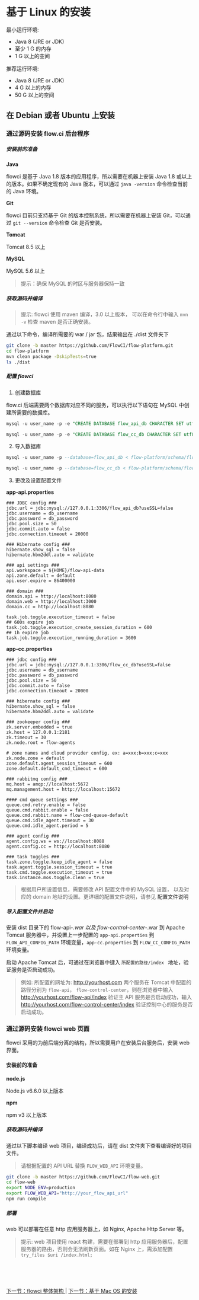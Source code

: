 # 基于 Linux 的安装

最小运行环境:

- Java 8 (JRE or JDK)
- 至少 1 G 的内存
- 1 G 以上的空间

推荐运行环境: 

- Java 8 (JRE or JDK)
- 4 G 以上的内存
- 50 G 以上的空间

## 在 Debian 或者 Ubuntu 上安装

### 通过源码安装 flow.ci 后台程序

##### 安装前的准备

**Java**

flowci 是基于 Java 1.8 版本的应用程序，所以需要在机器上安装 Java 1.8 或以上的版本。如果不确定现有的 Java 版本，可以通过 `java -version` 命令检查当前的 Java 环境。

**Git**

flowci 目前只支持基于 Git 的版本控制系统，所以需要在机器上安装 Git，可以通过 `git --version` 命令检查 Git 是否安装。

**Tomcat**

Tomcat 8.5 以上

**MySQL**

MySQL 5.6 以上
> 提示：确保 MySQL 的时区与服务器保持一致


##### 获取源码并编译

> 提示: flowci 使用 maven 编译，3.0 以上版本， 可以在命令行中输入 `mvn -v` 检查 maven 是否正确安装。

  通过以下命令，编译所需要的 war / jar 包，结果输出在 ./dist 文件夹下

  ```bash
git clone -b master https://github.com/FlowCI/flow-platform.git
cd flow-platform
mvn clean package -DskipTests=true
ls ./dist
  ```

##### 配置 flowci

1. 创建数据库

  flow.ci 后端需要两个数据库对应不同的服务，可以执行以下语句在 MySQL 中创建所需要的数据库。

  ```sql
  mysql -u user_name -p -e "CREATE DATABASE flow_api_db CHARACTER SET utf8 COLLATE utf8_bin;"

  mysql -u user_name -p -e "CREATE DATABASE flow_cc_db CHARACTER SET utf8 COLLATE utf8_bin;"
```

2. 导入数据库

  ```sql
  mysql -u user_name -p --database=flow_api_db < flow-platform/schema/flow_api_db.sql

  mysql -u user_name -p --database=flow_cc_db < flow-platform/schema/flow_cc_db.sql
```

3. 更改及设置配置文件

  **app-api.properties**

   ```properties
   ### JDBC config ###
   jdbc.url = jdbc:mysql://127.0.0.1:3306/flow_api_db?useSSL=false
   jdbc.username = db_username
   jdbc.password = db_password
   jdbc.pool.size = 50
   jdbc.commit.auto = false
   jdbc.connection.timeout = 20000

   ### Hibernate config ###
   hibernate.show_sql = false
   hibernate.hbm2ddl.auto = validate

   ### api settings ###
   api.workspace = ${HOME}/flow-api-data
   api.zone.default = default
   api.user.expire = 86400000

   ### domain ###
   domain.api = http://localhost:8080
   domain.web = http://localhost:3000
   domain.cc = http://localhost:8080

   task.job.toggle.execution_timeout = false
   ## 600s expire job
   task.job.toggle.execution_create_session_duration = 600
   ## 1h expire job
   task.job.toggle.execution_running_duration = 3600
   ```
   
   **app-cc.properties**
   
  ```properties
  ### jdbc config ###
  jdbc.url = jdbc:mysql://127.0.0.1:3306/flow_cc_db?useSSL=false
  jdbc.username = db_username
jdbc.password = db_password
jdbc.pool.size = 50
jdbc.commit.auto = false
jdbc.connection.timeout = 20000

  ### hibernate config ###
hibernate.show_sql = false
hibernate.hbm2ddl.auto = validate

  ### zookeeper config ###
zk.server.embedded = true
zk.host = 127.0.0.1:2181
zk.timeout = 30
zk.node.root = flow-agents

  # zone names and cloud provider config, ex: a=xxx;b=xxx;c=xxx
zk.node.zone = default
zone.default.agent_session_timeout = 600
zone.default.default_cmd_timeout = 600

  ### rabbitmq config ###
mq.host = amqp://localhost:5672
mq.management.host = http://localhost:15672

  #### cmd queue settings ###
queue.cmd.retry.enable = false
queue.cmd.rabbit.enable = false
queue.cmd.rabbit.name = flow-cmd-queue-default
queue.cmd.idle_agent.timeout = 30
queue.cmd.idle_agent.period = 5

  ### agent config ###
agent.config.ws = ws://localhost:8088
agent.config.cc = http://localhost:8080

  ### task toggles ###
task.zone.toggle.keep_idle_agent = false
task.agent.toggle.session_timeout = true
task.cmd.toggle.execution_timeout = true
task.instance.mos.toggle.clean = true
   ```

  > 根据用户所设置信息，需要修改 API 配置文件中的 MySQL 设置， 以及对应的 domain 地址的设置。更详细的配置文件说明，请参见 <a>配置文件说明</a>

##### 导入配置文件并启动
 
安装 dist 目录下的 flow-api-*.war 以及 flow-control-center-*.war 到 Apache Tomcat 服务器中，并设置上一步配置的 `app-api.properties` 到 `FLOW_API_CONFIG_PATH` 环境变量，`app-cc.properties` 到 `FLOW_CC_CONFIG_PATH` 环境变量。

启动 Apache Tomcat 后，可通过在浏览器中键入 `所配置的路径/index ` 地址，验证服务是否启动成功。

> 例如: 所配置的网址为: http://yourhost.com
> 两个服务在 Tomcat 中配置的路径分别为 `flow-api`， `flow-control-center`，则在浏览器中输入 http://yourhost.com/flow-api/index 验证主 API 服务是否启动成功，输入 http://yourhost.com/flow-control-center/index 验证控制中心的服务是否启动成功。


### 通过源码安装 flowci web 页面

flowci 采用的为前后端分离的结构，所以需要用户在安装后台服务后，安装 web 界面。

#### 安装前的准备

**node.js**

Node.js v6.6.0 以上版本

**npm**

npm v3 以上版本


##### 获取源码并编译

通过以下脚本编译 web 项目，编译成功后，请在 dist 文件夹下查看编译好的项目文件。

> 请根据配置的 API URL 替换 `FLOW_WEB_API` 环境变量。

```bash
git clone -b master https://github.com/FlowCI/flow-web.git
cd flow-web
export NODE_ENV=production
export FLOW_WEB_API="http://your_flow_api_url"
npm run compile
```

##### 部署

web 可以部署在任意 http 应用服务器上，如 Nginx, Apache Http Server 等。
> 提示: web 项目使用 react 构建，需要在部署到 http 应用服务器后，配置服务器的路由，否则会无法刷新页面。如在 Nginx 上，需添加配置 `try_files $uri /index.html;`


<br/><br/><br/>

<div id="bom">
<a href="./intro_framework.md">下一节：flowci 整体架构 </a> | 
<a href="./cf_osx.md">下一节：基于 Mac OS 的安装 </a>
</div>

<link rel="stylesheet" rev="stylesheet" href="flow.css" type="text/css"/> 